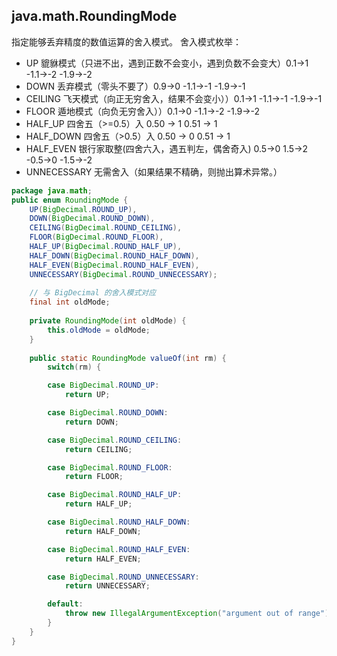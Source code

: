 java.math.RoundingMode
----------------------------------------

指定能够丢弃精度的数值运算的舍入模式。
舍入模式枚举：
- UP 貔貅模式（只进不出，遇到正数不会变小，遇到负数不会变大）0.1->1 -1.1->-2  -1.9->-2
- DOWN 丢弃模式（零头不要了）0.9->0 -1.1->-1  -1.9->-1
- CEILING 飞天模式（向正无穷舍入，结果不会变小））0.1->1 -1.1->-1  -1.9->-1
- FLOOR 遁地模式（向负无穷舍入））0.1->0 -1.1->-2  -1.9->-2
- HALF_UP 四舍五（>=0.5）入  0.50 -> 1  0.51 -> 1
- HALF_DOWN 四舍五（>0.5）入  0.50 -> 0  0.51 -> 1
- HALF_EVEN 银行家取整(四舍六入，遇五判左，偶舍奇入) 0.5->0  1.5->2  -0.5->0  -1.5->-2
- UNNECESSARY 无需舍入（如果结果不精确，则抛出算术异常。）


```java
package java.math;
public enum RoundingMode {
    UP(BigDecimal.ROUND_UP),
    DOWN(BigDecimal.ROUND_DOWN),
    CEILING(BigDecimal.ROUND_CEILING),
    FLOOR(BigDecimal.ROUND_FLOOR),
    HALF_UP(BigDecimal.ROUND_HALF_UP),
    HALF_DOWN(BigDecimal.ROUND_HALF_DOWN),
    HALF_EVEN(BigDecimal.ROUND_HALF_EVEN),
    UNNECESSARY(BigDecimal.ROUND_UNNECESSARY);
    
    // 与 BigDecimal 的舍入模式对应
    final int oldMode;
    
    private RoundingMode(int oldMode) {
        this.oldMode = oldMode;
    }
    
    public static RoundingMode valueOf(int rm) {
        switch(rm) {

        case BigDecimal.ROUND_UP:
            return UP;

        case BigDecimal.ROUND_DOWN:
            return DOWN;

        case BigDecimal.ROUND_CEILING:
            return CEILING;

        case BigDecimal.ROUND_FLOOR:
            return FLOOR;

        case BigDecimal.ROUND_HALF_UP:
            return HALF_UP;

        case BigDecimal.ROUND_HALF_DOWN:
            return HALF_DOWN;

        case BigDecimal.ROUND_HALF_EVEN:
            return HALF_EVEN;

        case BigDecimal.ROUND_UNNECESSARY:
            return UNNECESSARY;

        default:
            throw new IllegalArgumentException("argument out of range");
        }
    }
}
```